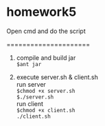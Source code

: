 # homework5
Open cmd and do the script

=====================

1. compile and build jar <br />
`$ant jar` <br />

2. execute server.sh & client.sh<br />
run server <br />
`$chmod +x server.sh` <br />
`$./server.sh` <br />
run client <br />
`$chmod +x client.sh` <br />
`./client.sh` <br />
